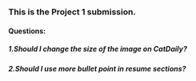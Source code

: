 ### This is the Project 1 submission.

#### Questions:
##### 1.Should I change the size of the image on CatDaily?
##### 2.Should I use more bullet point in resume sections?